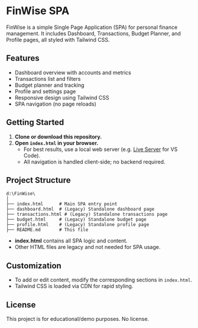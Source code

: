 # FinWise SPA

FinWise is a simple Single Page Application (SPA) for personal finance management. It includes Dashboard, Transactions, Budget Planner, and Profile pages, all styled with Tailwind CSS.

## Features

- Dashboard overview with accounts and metrics
- Transactions list and filters
- Budget planner and tracking
- Profile and settings page
- Responsive design using Tailwind CSS
- SPA navigation (no page reloads)

## Getting Started

1. **Clone or download this repository.**
2. **Open `index.html` in your browser.**
   - For best results, use a local web server (e.g. [Live Server](https://marketplace.visualstudio.com/items?itemName=ritwickdey.LiveServer) for VS Code).
   - All navigation is handled client-side; no backend required.

## Project Structure

```
d:\FinWise\
│
├── index.html      # Main SPA entry point
├── dashboard.html  # (Legacy) Standalone dashboard page
├── transactions.html # (Legacy) Standalone transactions page
├── budget.html     # (Legacy) Standalone budget page
├── profile.html    # (Legacy) Standalone profile page
├── README.md       # This file
```

- **index.html** contains all SPA logic and content.
- Other HTML files are legacy and not needed for SPA usage.

## Customization

- To add or edit content, modify the corresponding sections in `index.html`.
- Tailwind CSS is loaded via CDN for rapid styling.

## License

This project is for educational/demo purposes. No license.
